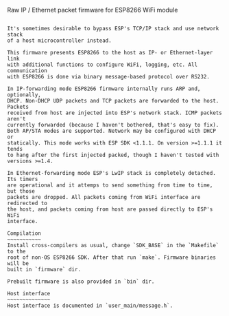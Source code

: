 Raw IP / Ethernet packet firmware for ESP8266 WiFi module
~~~~~~~~~~~~~~~~~~~~~~~~~~~~~~~~~~~~~~~~~~~~~~~~~~~~~~~~~

It's sometimes desirable to bypass ESP's TCP/IP stack and use network stack
of a host microcontroller instead.

This firmware presents ESP8266 to the host as IP- or Ethernet-layer link
with additional functions to configure WiFi, logging, etc. All communication
with ESP8266 is done via binary message-based protocol over RS232.

In IP-forwarding mode ESP8266 firmware internally runs ARP and, optionally,
DHCP. Non-DHCP UDP packets and TCP packets are forwarded to the host. Packets
received from host are injected into ESP's network stack. ICMP packets aren't
currently forwarded (because I haven't bothered, that's easy to fix).
Both AP/STA modes are supported. Network may be configured with DHCP or
statically. This mode works with ESP SDK <1.1.1. On version >=1.1.1 it tends
to hang after the first injected packed, though I haven't tested with
versions >=1.4.

In Ethernet-forwarding mode ESP's LwIP stack is completely detached. Its timers
are operational and it attemps to send something from time to time, but those
packets are dropped. All packets coming from WiFi interface are redirected to
the host, and packets coming from host are passed directly to ESP's WiFi
interface.

Compilation
~~~~~~~~~~~
Install cross-compilers as usual, change `SDK_BASE` in the `Makefile` to the
root of non-OS ESP8266 SDK. After that run `make`. Firmware binaries will be
built in `firmware` dir.

Prebuilt firmware is also provided in `bin` dir.

Host interface
~~~~~~~~~~~~~~
Host interface is documented in `user_main/message.h`.
